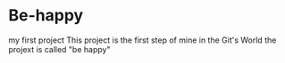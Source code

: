 # Be-happy
my first project
This project is the first step of mine in the Git's World
the projext is called "be happy"

